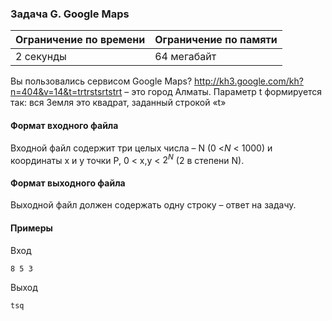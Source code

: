 

### Задача G. Google Maps

| Ограничение по времени      | Ограничение по памяти         |
|:----------------------------|:------------------------------|
|2 секунды|64 мегабайт|

Вы пользовались сервисом Google Maps? http://kh3.google.com/kh?n=404&v=14&t=trtrstsrtstrt – это город Алматы. Параметр t формируется так: вся Земля это квадрат, заданный строкой «t»

#### Формат входного файла

Входной файл содержит три целых числа – N (0 <$N$ < 1000) и координаты x и y точки Р, 0 < x,y < $2^N$ (2 в степени N).


#### Формат выходного файла

Выходной файл должен содержать одну строку – ответ на задачу.

#### Примеры

Вход
```
8 5 3
```

Выход
```
tsq
```
